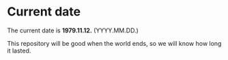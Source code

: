 # Current date

The current date is **1979.11.12.** (YYYY.MM.DD.)

This repository will be good when the world ends, so we will know how long it lasted.